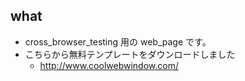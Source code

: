 ## what
- cross_browser_testing 用の web_page です。
- こちらから無料テンプレートをダウンロードしました
    - http://www.coolwebwindow.com/
